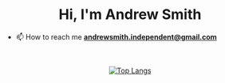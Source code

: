 <h1 align="center">Hi, I'm Andrew Smith</h1>

- 📫 How to reach me **andrewsmith.independent@gmail.com**

<br/>
<p align="center">
    <a href="https://github.com/anuraghazra/github-readme-stats">
        <img src="https://github-readme-stats.vercel.app/api/top-langs/?username=andrew-smith-93&layout=donut-vertical" alt="Top Langs" />
    </a>
</p>

